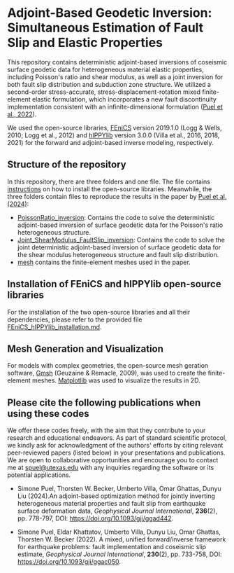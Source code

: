 # Adjoint-Based Geodetic Inversion: Simultaneous Estimation of Fault Slip and Elastic Properties


This repository contains deterministic adjoint-based inversions of coseismic surface geodetic data for heterogeneous material elastic properties, including Poisson's ratio and shear modulus, as well as a joint inversion for both fault slip distribution and subduction zone structure. We utilized a second-order stress-accurate, stress-displacement-rotation mixed finite-element elastic formulation, which incorporates a new fault discontinuity implementation consistent with an infinite-dimensional formulation ([Puel et al., 2022](https://doi.org/10.1093/gji/ggac050)).

We used the open-source libraries, [FEniCS](https://fenicsproject.org) version 2019.1.0 (Logg \& Wells, 2010; Logg et al., 2012) and [hIPPYlib](https://hippylib.github.io) version 3.0.0 (Villa et al., 2016, 2018, 2021) for the forward and adjoint-based inverse modeling, respectively.


## Structure of the repository

In this repository, there are three folders and one file. The file contains [instructions](https://github.com/SimonePuel/PoissonRatio-Joint-Inversions/blob/main/FEniCS-hIPPYlib_installation.md) on how to install the open-source libraries. Meanwhile, the three folders contain files to reproduce the results in the paper by [Puel et al. (2024)](https://doi.org/10.1093/gji/ggad442):

- [PoissonRatio_inversion](https://github.com/SimonePuel/PoissonRatio-Joint-Inversions/tree/main/PoissonRatio_inversion): Contains the code to solve the deterministic adjoint-based inversion of surface geodetic data for the Poisson's ratio heterogeneous structure.
- [Joint_ShearModulus_FaultSlip_inversion](https://github.com/SimonePuel/PoissonRatio-Joint-Inversions/tree/main/Joint_ShearModulus_FaultSlip_inversion): Contains the code to solve the joint deterministic adjoint-based inversion of surface geodetic data for the shear modulus heterogeneous structure and fault slip distribution.
- [mesh](https://github.com/SimonePuel/PoissonRatio-Joint-Inversions/tree/main/mesh) contains the finite-element meshes used in the paper.


## Installation of FEniCS and hIPPYlib open-source libraries

For the installation of the two open-source libraries and all their dependencies, please refer to the provided file [FEniCS_hIPPYlib_installation.md](https://github.com/SimonePuel/PoissonRatio-Joint-Inversions/blob/main/FEniCS-hIPPYlib_installation.md).


## Mesh Generation and Visualization

For models with complex geometries, the open-source mesh geration software, [Gmsh](https://www.gmsh.info/) (Geuzaine \& Remacle, 2009), was used to create the finite-element meshes. [Matplotlib](https://matplotlib.org) was used to visualize the results in 2D.


## Please cite the following publications when using these codes 

We offer these codes freely, with the aim that they contribute to your research and educational endeavors. As part of standard scientific protocol, we kindly ask for acknowledgment of the authors' efforts by citing relevant peer-reviewed papers (listed below) in your presentations and publications. We are open to collaborative opportunities and encourage you to contact me at spuel@utexas.edu with any inquiries regarding the software or its potential applications.

- Simone Puel, Thorsten W. Becker, Umberto Villa, Omar Ghattas, Dunyu Liu (2024).An adjoint-based optimization method for jointly inverting heterogeneous material properties and fault slip from earthquake surface deformation data, _Geophysical Journal International_, **236**(2), pp. 778-797, DOI: https://doi.org/10.1093/gji/ggad442.

- Simone Puel, Eldar Khattatov, Umberto Villa, Dunyu Liu, Omar Ghattas, Thorsten W. Becker (2022). A mixed, unified forward/inverse framework for earthquake problems: fault implementation and coseismic slip estimate, _Geophysical Journal International_, **230**(2), pp. 733-758, DOI: https://doi.org/10.1093/gji/ggac050.

